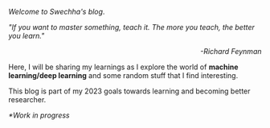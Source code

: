 *Welcome to Swechha's blog*.

<p align="centre"><i>"If you want to master something, teach it. The more you teach, the better you learn."</i></p>
<p align="right"><i>-Richard Feynman</i></p>

Here, I will be sharing my learnings as I explore the world of **machine learning/deep learning** and some random stuff that I find interesting. 

This blog is part of my 2023 goals towards learning and becoming better researcher.

*\*Work in progress*